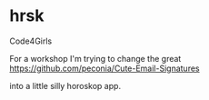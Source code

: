 # hrsk

Code4Girls 

For a workshop I'm trying to change the great 
https://github.com/peconia/Cute-Email-Signatures

into a little silly horoskop app. 
